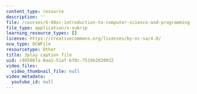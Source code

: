 ```yaml
---
content_type: resource
description: ''
file: /courses/6-00sc-introduction-to-computer-science-and-programming-spring-2011/c985887a8aa151afbf8c7519b2820932_8I0BmT1ccuw.vtt
file_type: application/x-subrip
learning_resource_types: []
license: https://creativecommons.org/licenses/by-nc-sa/4.0/
ocw_type: OCWFile
resourcetype: Other
title: 3play caption file
uid: c985887a-8aa1-51af-bf8c-7519b2820932
video_files:
  video_thumbnail_file: null
video_metadata:
  youtube_id: null
---
```

